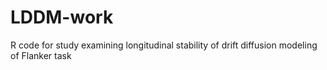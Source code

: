 # LDDM-work
R code for study examining longitudinal stability of drift diffusion modeling of Flanker task
